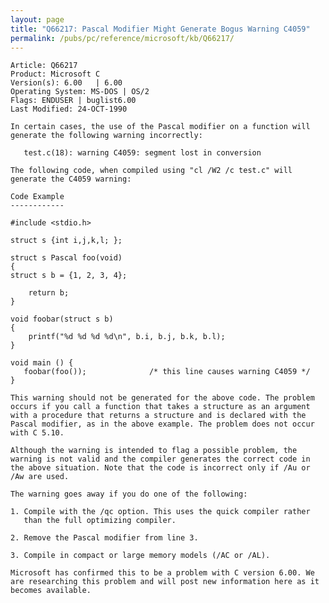 ```yaml
---
layout: page
title: "Q66217: Pascal Modifier Might Generate Bogus Warning C4059"
permalink: /pubs/pc/reference/microsoft/kb/Q66217/
---
```


	Article: Q66217
	Product: Microsoft C
	Version(s): 6.00   | 6.00
	Operating System: MS-DOS | OS/2
	Flags: ENDUSER | buglist6.00
	Last Modified: 24-OCT-1990
	
	In certain cases, the use of the Pascal modifier on a function will
	generate the following warning incorrectly:
	
	   test.c(18): warning C4059: segment lost in conversion
	
	The following code, when compiled using "cl /W2 /c test.c" will
	generate the C4059 warning:
	
	Code Example
	------------
	
	#include <stdio.h>
	
	struct s {int i,j,k,l; };
	
	struct s Pascal foo(void)
	{
	struct s b = {1, 2, 3, 4};
	
	    return b;
	}
	
	void foobar(struct s b)
	{
	    printf("%d %d %d %d\n", b.i, b.j, b.k, b.l);
	}
	
	void main () {
	   foobar(foo());              /* this line causes warning C4059 */
	}
	
	This warning should not be generated for the above code. The problem
	occurs if you call a function that takes a structure as an argument
	with a procedure that returns a structure and is declared with the
	Pascal modifier, as in the above example. The problem does not occur
	with C 5.10.
	
	Although the warning is intended to flag a possible problem, the
	warning is not valid and the compiler generates the correct code in
	the above situation. Note that the code is incorrect only if /Au or
	/Aw are used.
	
	The warning goes away if you do one of the following:
	
	1. Compile with the /qc option. This uses the quick compiler rather
	   than the full optimizing compiler.
	
	2. Remove the Pascal modifier from line 3.
	
	3. Compile in compact or large memory models (/AC or /AL).
	
	Microsoft has confirmed this to be a problem with C version 6.00. We
	are researching this problem and will post new information here as it
	becomes available.

